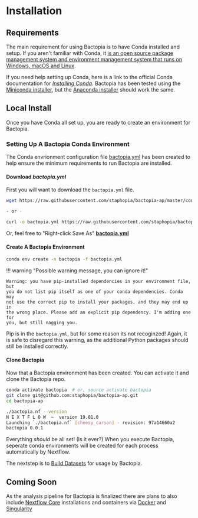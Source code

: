 # Installation
## Requirements
The main requirement for using Bactopia is to have Conda installed and setup.
If you aren't familiar with Conda, it [is an open source package management
system and environment management system that runs on Windows, macOS and
Linux](https://conda.io/en/latest/).

If you need help setting up Conda, here is a link to the official Conda
documentation for
*[Installing Conda](https://conda.io/projects/conda/en/latest/user-guide/install/index.html)*.
Bactopia has been tested using the
[Miniconda installer](https://conda.io/en/latest/miniconda.html),
but the [Anaconda installer](https://www.anaconda.com/distribution/) should
work the same.


## Local Install
Once you have Conda all set up, you are ready to create an environment for
Bactopia.

### Setting Up A Bactopia Conda Environment
The Conda envrionment configuration file
[bactopia.yml](https://raw.githubusercontent.com/staphopia/bactopia-ap/master/conda/bactopia.yml)
has been created to help ensure the minimum requirements to run Bactopia are
installed.

#### Download *bactopia.yml*
First you will want to download the `bactopia.yml` file.

``` bash
wget https://raw.githubusercontent.com/staphopia/bactopia-ap/master/conda/bactopia.yml

- or -

curl -o bactopia.yml https://raw.githubusercontent.com/staphopia/bactopia-ap/master/conda/bactopia.yml
```

Or, feel free to "Right-click Save As" [**bactopia.yml**](https://raw.githubusercontent.com/staphopia/bactopia-ap/master/conda/bactopia.yml)

#### Create A Bactopia Environment

``` bash
conda env create -n bactopia -f bactopia.yml
```

!!! warning "Possible warning message, you can ignore it!"

    Warning: you have pip-installed dependencies in your environment file, but
    you do not list pip itself as one of your conda dependencies. Conda may
    not use the correct pip to install your packages, and they may end up in
    the wrong place. Please add an explicit pip dependency. I'm adding one for
    you, but still nagging you.

Pip is in the `bactopia.yml`, but for some reason its not recoginzed! Again, it
is safe to disregard this warning, as the additional Python packages should still
be installed correctly.

#### Clone Bactopia
Now that a Bactopia environment has been created. You can activate it and clone the Bactopia repo.

``` bash
conda activate bactopia  # or, source activate bactopia
git clone git@github.com:staphopia/bactopia-ap.git
cd bactopia-ap

./bactopia.nf --version
N E X T F L O W  ~  version 19.01.0
Launching `./bactopia.nf` [cheesy_carson] - revision: 97a14660a2
bactopia 0.0.1
```

Everything *should* be all set! (Is it ever?) When you execute Bactopia, seperate conda environments will be created for each process automatically by Nextflow.

The nextstep is to [Build Datasets](datasets.md) for usage by Bactopia.

## Coming Soon
As the analysis pipeline for Bactopia is finalized there are plans to also
include [Nextflow Core](https://nf-co.re/) installations and containers via
[Docker](https://www.docker.com/) and [Singularity](https://www.sylabs.io/singularity/)
